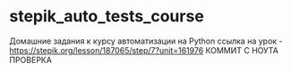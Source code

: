 # stepik_auto_tests_course
Домашние задания к курсу автоматизации на Python
ссылка на урок - https://stepik.org/lesson/187065/step/7?unit=161976
КОММИТ С НОУТА ПРОВЕРКА
